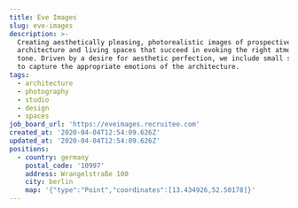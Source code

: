 ```yaml
---
title: Eve Images
slug: eve-images
description: >-
  Creating aesthetically pleasing, photorealistic images of prospective
  architecture and living spaces that succeed in evoking the right atmospheric
  tone. Driven by a desire for aesthetic perfection, we include small subtleties
  to capture the appropriate emotions of the architecture.
tags:
  - architecture
  - photography
  - studio
  - design
  - spaces
job_board_url: 'https://eveimages.recruitee.com'
created_at: '2020-04-04T12:54:09.626Z'
updated_at: '2020-04-04T12:54:09.626Z'
positions:
  - country: germany
    postal_code: '10997'
    address: Wrangelstraße 100
    city: berlin
    map: '{"type":"Point","coordinates":[13.434926,52.50178]}'
---
```


